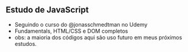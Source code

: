 ## Estudo de JavaScript

- Seguindo o curso do @jonasschmedtman no Udemy
- Fundamentals, HTML/CSS e DOM completos
- obs: a maioria dos códigos aqui são uso futuro em meus próximos estudos.
